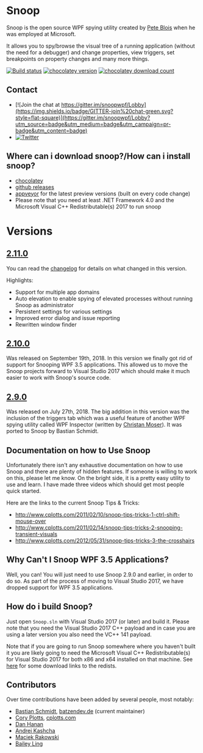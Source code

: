 # Snoop
Snoop is the open source WPF spying utility created by [Pete Blois](https://github.com/peteblois) when he was employed at Microsoft.

It allows you to spy/browse the visual tree of a running application (without the need for a debugger) and change properties, view triggers, set breakpoints on property changes and many more things.

[![Build status](https://img.shields.io/appveyor/ci/batzen/snoopwpf.svg?style=flat-square&&label=master)](https://ci.appveyor.com/project/batzen/snoopwpf/branch/master)
[![chocolatey version](http://img.shields.io/chocolatey/v/snoop.svg?style=flat-square)](https://chocolatey.org/packages/snoop)
[![chocolatey download count](http://img.shields.io/chocolatey/dt/snoop.svg?style=flat-square)](https://chocolatey.org/packages/snoop)

## Contact
- [![Join the chat at https://gitter.im/snoopwpf/Lobby](https://img.shields.io/badge/GITTER-join%20chat-green.svg?style=flat-square)](https://gitter.im/snoopwpf/Lobby?utm_source=badge&utm_medium=badge&utm_campaign=pr-badge&utm_content=badge)
- [![Twitter](https://img.shields.io/badge/twitter-%40batzendev-blue.svg?style=flat-square)](https://twitter.com/batzendev)

## Where can i download snoop?/How can i install snoop?
- [chocolatey](https://chocolatey.org/packages/snoop)
- [github releases](https://github.com/snoopwpf/snoopwpf/releases)
- [appveyor](https://ci.appveyor.com/project/batzen/snoopwpf) for the latest preview versions (built on every code change)
- Please note that you need at least .NET Framework 4.0 and the Microsoft Visual C++ Redistributable(s) 2017 to run snoop

# Versions
## [2.11.0](/releases/tag/2.11.0)
You can read the [changelog](Changelog.md) for details on what changed in this version.

Highlights:
- Support for multiple app domains
- Auto elevation to enable spying of elevated processes without running Snoop as administrator
- Persistent settings for various settings
- Improved error dialog and issue reporting
- Rewritten window finder

## [2.10.0](/releases/tag/2.10.0)
Was released on September 19th, 2018. 
In this version we finally got rid of support for Snooping WPF 3.5 applications. 
This allowed us to move the Snoop projects forward to Visual Studio 2017 which should make it much easier to work with Snoop's source code.

## [2.9.0](/releases/tag/2.9.0)
Was released on July 27th, 2018. 
The big addition in this version was the inclusion of the triggers tab which was a useful feature of another WPF spying utility called WPF Inspector (written by [Christan Moser](https://github.com/ChristianMoser)). 
It was ported to Snoop by Bastian Schmidt.

## Documentation on how to Use Snoop
Unfortunately there isn't any exhaustive documentation on how to use Snoop and there are plenty of hidden features. If someone is willing to work on this, please let me know. On the bright side, it is a pretty easy utility to use and learn. I have made three videos which should get most people quick started.

Here are the links to the current Snoop Tips & Tricks: 
- http://www.cplotts.com/2011/02/10/snoop-tips-tricks-1-ctrl-shift-mouse-over
- http://www.cplotts.com/2011/02/14/snoop-tips-tricks-2-snooping-transient-visuals
- http://www.cplotts.com/2012/05/31/snoop-tips-tricks-3-the-crosshairs

## Why Can't I Snoop WPF 3.5 Applications?
Well, you can! You will just need to use Snoop 2.9.0 and earlier, in order to do so.
As part of the process of moving to Visual Studio 2017, we have dropped support for WPF 3.5 applications.

## How do i build Snoop?
Just open `Snoop.sln` with Visual Studio 2017 (or later) and build it.
Please note that you need the Visual Studio 2017 C++ payload and in case you are using a later version you also need the VC++ 141 payload.

Note that if you are going to run Snoop somewhere where you haven't built it you are likely going to need the Microsoft Visual C++ Redistributable(s) for Visual Studio 2017 for both x86 and x64 installed on that machine. See [here](https://support.microsoft.com/en-us/help/2977003/the-latest-supported-visual-c-downloads) for some download links to the redists.

## Contributors
Over time contributions have been added by several people, most notably: 
- [Bastian Schmidt](https://github.com/batzen), [batzendev.de](https://batzendev.de) (current maintainer)
- [Cory Plotts](https://github.com/cplotts), [cplotts.com](https://cplotts.com)
- [Dan Hanan](http://blogs.interknowlogy.com/author/danhanan/)
- [Andrei Kashcha](http://blog.yasiv.com/)
- [Maciek Rakowski](https://github.com/MaciekRakowski)
- [Bailey Ling](https://github.com/bling)